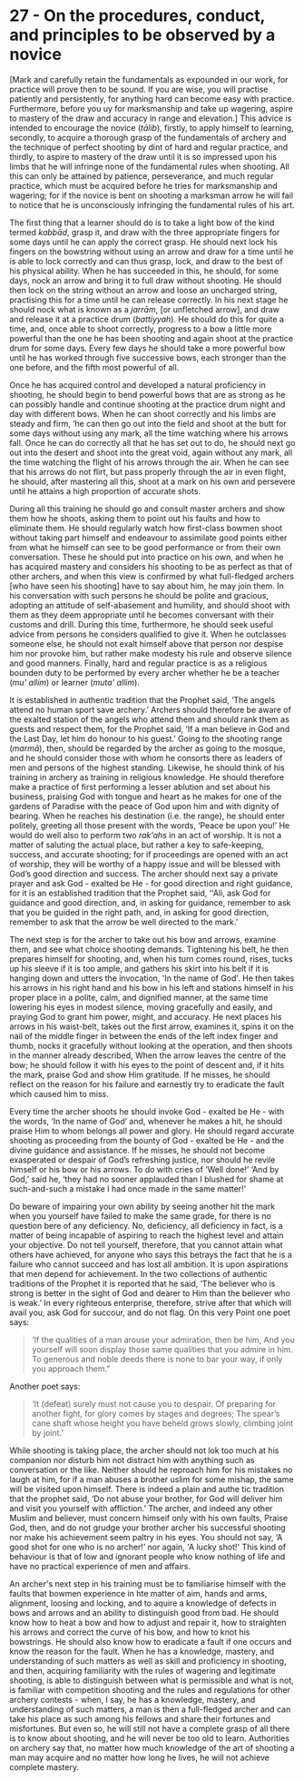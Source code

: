 # 27 - On the procedures, conduct, and principles to be observed by a novice

[Mark and carefully retain the fundamentals as expounded in our work, for practice will prove then to be sound. If you are wise, you will practise patiently and persistently, for anything hard can become easy with practice. Furthermore, before you uy for marksmanship and take up wagering, aspire to mastery of the draw and accuracy in range and elevation.] This advice is intended to encourage the novice (*tālib*), firstly, to apply himself to learning, secondly, to acquire a thorough grasp of the fundamentals of archery and the technique of perfect shooting by dint of hard and regular practice, and thirdly, to aspire to mastery of the draw until it is so impressed upon his limbs that he will infringe none of the fundamental rules when shooting. All this can only be attained by patience, perseverance, and much regular practice, which must be acquired before he tries for marksmanship and wagering; for if the novice is bent on shooting a marksman arrow he will fail to notice that he is unconsciously infringing the fundamental rules of his art.

The first thing that a learner should do is to take a light bow of the kind termed *kabbād*, grasp it, and draw with the three appropriate fingers for some days until he can apply the correct grasp. He should next lock his fingers on the bowstring without using an arrow and draw for a time until he is able to lock correctly and can thus grasp, lock, and draw to the best of his physical ability. When he has succeeded in this, he should, for some days, nock an arrow and bring it to full draw without shooting. He should then lock on the string without an arrow and loose an uncharged string, practising this for a time until he can release correctly. In his next stage he should nock what is known as a *jarrām*, [or unfletched arrow], and draw and release it at a practice drum (*battiyyah*). He should do this for quite a time, and, once able to shoot correctly, progress to a bow a little more powerful than the one he has been shooting and again shoot at the practice drum for some days. Every few days he should take a more powerful bow until he has worked through five successive bows, each stronger than the one before, and the fifth most powerful of all.

Once he has acquired control and developed a natural proficiency in shooting, he should begin to bend powerful bows that are as strong as he can possibly handle and continue shooting at the practice drum night and day with different bows. When he can shoot correctly and his limbs are steady and firm, ‘he can then go out into the field and shoot at the butt for some days without using any mark, all the tíme watching where his arrows fall. Once he can do correctly all that he has set out to do, he should next go out into the desert and shoot into the great void, again without any mark, all the time watching the flight of his arrows through the air. When he can see that his arrows do not flirt, but pass properly through the air in even flight, he should, after mastering all this, shoot at a mark on his own and persevere until he attains a high proportion of accurate shots.

During all this training he should go and consult master archers and show them how he shoots, asking them to point out his faults and how to eliminate them. He should regularly watch how first-class bowmen shoot without taking part himself and endeavour to assimilate good points either from what he himself can see to be good performance or from their own conversation.  These he should put into practice on his own, and when he has acquired mastery and considers his shooting to be as perfect as that of other archers, and when this view is confirmed by what full-fledged archers [who have seen his shooting] have to say about him, he may join them. In his conversation with such persons he should be polite and gracious, adopting an attitude of self-abasement and humility, and should shoot with them as they deem appropriate until he becomes conversant with their customs and drill. During this time, furthermore, he should seek useful advice from persons he considers qualified to give it. When he outclasses someone else, he should not exalt himself above that person nor despise him nor provoke him, but rather make modesty his rule and observe silence and good manners. Finally, hard and regular practice is as a religious bounden duty to be performed by every archer whether he be a teacher (*mu' allim*) or learner (*muta' allim*).

It is established in authentic tradition that the Prophet said, ‘The angels attend no human sport save archery.’ Archers should therefore be aware of the exalted station of the angels who attend them and should rank them as guests and respect them, for the Prophet said, ‘If a man believe in God and the Last Day, let him do honour to his guest.’ Going to the shooting range (*marmā*), then, should be regarded by the archer as going to the mosque, and he should consider those with whom he consorts there as leaders of men and persons of the highest standing. Likewise, he should think of his training in archery as training in religious knowledge. He should therefore make a practice of first performing a lesser ablution and set about his business, praising God with tongue and heart as he makes for one of the gardens of Paradise with the peace of God upon him and with dignity of bearing. When he reaches his destination (i.e. the range), he should enter politely, greeting all those present with the words, ‘Peace be upon you!’  He would do well also to perform two *rak‘ahs* in an act of worship. It is not a matter of saluting the actual place, but rather a key to safe-keeping, success, and accurate shooting; for if proceedings are opened with an act of worship, they will be worthy of a happy issue and will be blessed with God’s good direction and success. The archer should next say a private prayer and ask God - exalted be He - for good direction and right guidance, for it is an established tradition that the Prophet said, ‘'Ali, ask God for guidance and good direction, and, in asking for guidance, remember to ask that you be guided in the right path, and, in asking for good direction, remember to ask that the arrow be well directed to the mark.’

The next step is for the archer to take out his bow and arrows, examine them, and see what choice shooting demands. Tightening his belt, he then prepares himself for shooting, and, when his turn comes round, rises, tucks up his sleeve if it is too ample, and gathers his skirt into his belt if it is hanging down and utters the invocation, 'In the name of God'. He then takes his arrows in his right hand and his bow in his left and stations himself in his proper place in a polite, calm, and dignified manner, at the same time lowering his eyes in modest silence, moving gracefully and easily, and praying God to grant him power, might, and accuracy. He next places his arrows in his waist-belt, takes out the first arrow, examines it, spins it on the nail of the middle finger in between the ends of the left index finger and thumb, nocks it gracefully without looking at the operation, and then shoots in the manner already described, When the arrow leaves the centre of the bow; he should follow it with his eyes to the point of descent and, if it hits the mark, praise God and show Him gratitude. If he misses, he should reflect on the reason for his failure and earnestly try to eradicate the fault which caused him to miss.

Every time the archer shoots he should invoke God - exalted be He - with the words, ‘In the name of God’ and, whenever he makes a hit, he should praise Him to whom belongs all power and glory. He should regard accurate shooting as proceeding from the bounty of God - exalted be He - and the divine guidance and assistance. If he misses, he should not become exasperated or despair of God’s refreshing justice, nor should he revile himself or his bow or his arrows. To do with cries of ‘Well done!’ ‘And by God,’ said he, ‘they had no sooner applauded than I blushed for shame at such-and-such a mistake I had once made in the same matter!’

Do beware of impairing your own ability by seeing another hit the mark when you yourself have failed to make the same grade, for there is no question bere of any deficiency. No, deficiency, all deficiency in fact, is a matter of being incapable of aspiring to reach the highest level and attain your objective. Do not tell yourself, therefore, that you cannot attain what others have achieved, for anyone who says this betrays the fact that he is a failure who cannot succeed and has lost all ambition. It is upon aspirations that men depend for achievement. In the two collections of authentic traditions of the Prophet it is reported that he said, ‘The believer who is strong is better in the sight of God and dearer to Him than the believer who is weak.’ In every righteous enterprise, therefore, strive after that which will avail you, ask God for succour, and do not flag. On this very Point one poet says:

> ‘If the qualities of a man arouse your admiration, then be him,
>And you yourself will soon display those same qualities that you admire in him.
>To generous and noble deeds there is none to bar your way, if only you approach them."

Another poet says:

> ‘It (defeat) surely must not cause you to despair.
> Of preparing for another fight, for glory comes by stages and degrees;
> The spear’s cane shaft whose height you have beheld grows slowly, climbing joint by joint.’

While shooting is taking place, the archer should not lok too much at his companion nor disturb him not distract him with anything such as conversation or the like. Neither should he reproach him for his mistakes no laugh at him, for if a man abuses a brother  uslim for some mishap, the same will be visited upon himself. There is indeed a plain and authe tic tradition that the prophet said, ‘Do not abuse your brother, for God will deliver him and visit you yourself with affliction.’ The archer, and indeed any other Muslim and believer, must concern himseif only with his own faults, Praise God, then, and do not grudge your brother archer his successful shooting nor make his achievement seem paltry in his eyes. You should not say, ‘A good shot for one who is no archer!’ nor again, 'A lucky shot!' This kind of behaviour is that of low and ignorant people who know nothing of life and have no practical experience of men and affairs.

An archer's next step in his training must be to familiarise himself with the faults that bowmen experience in hte matter of aim, hands and arms, alignment, loosing and locking, and to aquire a knowledge of defects in bows and arrows and an ability to distinguish good from bad. He should know how to heat a bow and how to adjust and repair it, how to straighten his arrows and correct the curve of his bow, and how to knot his bowstrings. He should also know how to eradicate a fault if one occurs and know the reason for the fault. When he has a knowledge, mastery, and understanding of such matters as well as skill and proficiency in shooting, and then, acquiring familiarity with the rules of wagering and legitimate shooting, is able to distinguish between what is permissible and what is not, is familiar with competition shooting and the rules and regulations for other archery contests - when, I say, he has a knowledge, mastery, and understanding of such matters, a man is then a full-fledged archer and can take his place as such among his fellows and share their fortunes and misfortunes. But even so, he will still not have a complete grasp of all there is to know about shooting, and he will never be too old to learn.  Authorities on archery say that, no matter how much knowledge of the art of shooting a man may acquire and no matter how long he lives, he will not achieve complete mastery.
